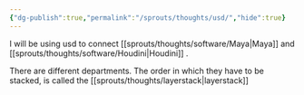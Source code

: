 ```yaml
---
{"dg-publish":true,"permalink":"/sprouts/thoughts/usd/","hide":true}
---
```


I will be using usd to connect [[sprouts/thoughts/software/Maya\|Maya]] and [[sprouts/thoughts/software/Houdini\|Houdini]] . 

There are different departments. The order in which they have to be stacked, is called the [[sprouts/thoughts/layerstack\|layerstack]] 